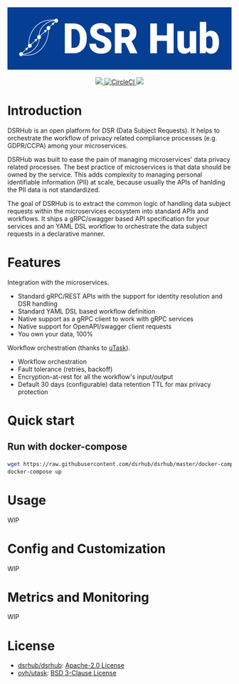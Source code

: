 <a href="#">
    <img src="docs/logo.svg" width="100%" height="140">
</a>

<p align="center">
    <a href="https://goreportcard.com/report/github.com/dsrhub/dsrhub" target="_blank">
        <img src="https://goreportcard.com/badge/github.com/dsrhub/dsrhub">
    </a>
    <a href="https://circleci.com/gh/dsrhub/dsrhub" target="_blank">
        <img alt="CircleCI" src="https://img.shields.io/circleci/build/github/dsrhub/dsrhub?style=flat-square">
    </a>
    <a href="https://github.com/dsrhub/dsrhub/releases" target="_blank">
        <img src="https://img.shields.io/github/v/release/dsrhub/dsrhub?color=green&sort=semver&style=flat-square">
    </a>
</p>

# Introduction
DSRHub is an open platform for DSR (Data Subject Requests). It helps to orchestrate the workflow of privacy related compliance processes (e.g. GDPR/CCPA) among your microservices. 

DSRHub was built to ease the pain of managing microservices' data privacy related processes. The best practice of microservices is that data should be owned by the service. This adds complexity to managing personal identifiable information (PII) at scale, because usually the APIs of hanlding the PII data is not standardized.

The goal of DSRHub is to extract the common logic of handling data subject requests within the microservices ecosystem into standard APIs and workflows. It ships a gRPC/swagger based API specification for your services and an YAML DSL workflow to orchestrate the data subject requests in a declarative manner.

# Features
Integration with the microservices.
- Standard gRPC/REST APIs with the support for identity resolution and DSR handling
- Standard YAML DSL based workflow definition
- Native support as a gRPC client to work with gRPC services
- Native support for OpenAPI/swagger client requests
- You own your data, 100%

Workflow orchestration (thanks to [uTask](https://github.com/ovh/utask)).
- Workflow orchestration
- Fault tolerance (retries, backoff)
- Encryption-at-rest for all the workflow's input/output
- Default 30 days (configurable) data retention TTL for max privacy protection 

# Quick start

## Run with docker-compose

```sh
wget https://raw.githubusercontent.com/dsrhub/dsrhub/master/docker-compose.example.yaml
docker-compose up
```

# Usage
WIP

# Config and Customization
WIP

# Metrics and Monitoring
WIP

# License
- [dsrhub/dsrhub](https://github.com/dsrhub/dsrhub): [Apache-2.0 License](https://github.com/dsrhub/dsrhub/blob/master/LICENSE)
- [ovh/utask](https://github.com/ovh/utask): [BSD 3-Clause License](https://github.com/ovh/utask/blob/master/LICENSE)

